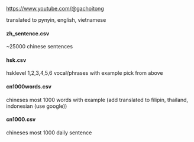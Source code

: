 


https://www.youtube.com/@gachoitong

translated to pynyin, english, vietnamese

<h4> zh_sentence.csv</h4> 

~25000 chinese sentences

<h4>hsk.csv</h4> 

hsklevel 1,2,3,4,5,6 vocal/phrases with example pick from above

<h4>cn1000words.csv</h4> 

chineses most 1000 words with example (add translated to filipin, thailand, indonesian (use google))

<h4>cn1000.csv</h4> 

chineses most 1000 daily sentence
